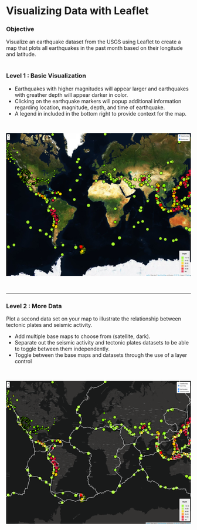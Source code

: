 # Visualizing Data with Leaflet

### Objective
Visualize an earthquake dataset from the USGS using Leaflet to create a map that plots all earthquakes in the past month based on their longitude and latitude.
<br><br>

### Level 1 : Basic Visualization
- Earthquakes with higher magnitudes will appear larger and earthquakes with greather depth will appear darker in color.
- Clicking on the earthquake markers will popup additional information regarding location, magnitude, depth, and time of earthquake.
- A legend in included in the bottom right to provide context for the map.
<br>
<p align="center">
  <img src="https://github.com/kevogil/leaflet-challenge/blob/main/Images/Leaflet-Step-1.png">
</p>
<br><hr>

### Level 2 : More Data
Plot a second data set on your map to illustrate the relationship between tectonic plates and seismic activity.
- Add multiple base maps to choose from (satellite, dark).
- Separate out the seismic activity and tectonic plates datasets to be able to toggle between them independently.
- Toggle between the base maps and datasets through the use of a layer control
<br>
<p align="center">
  <img src="https://github.com/kevogil/leaflet-challenge/blob/main/Images/Leaflet-Step-2.png">
</p>